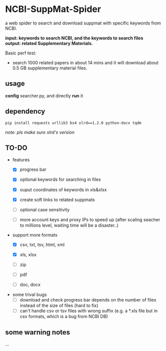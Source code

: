 # NCBI-SuppMat-Spider

a web spider to search and download suppmat with specific keywords from NCBI.

**input: keywords to search NCBI, and the keywords to search files**  
**output: related Supplementary Materials.**

Basic perf test:
 - search 1000 related papers in about 14 mins and it will download about 0.5 GB supplementary material files.

## usage

**config** searcher.py, and directly **run** it

## dependency

`pip install requests urllib3 bs4 xlrd==1.2.0 python-docx tqdm`

*note: pls make sure xlrd's version*

## TO-DO

- features
  - [x] progress bar
  - [x] optional keywords for searching in files
  - [x] ouput coordinates of keywords in xls&xlsx
  - [x] create soft links to related suppmats
  - [ ] optional case sensitivity
  - [ ] more account keys and proxy IPs to speed up (after scaling seacher to millions level, waiting time will be a disaster..)
  

- support more formats
  - [x] csv, txt, tsv, html, xml  
  - [x] xls, xlsx  
  - [ ] zip  
  - [ ] pdf  
  - [ ] doc, docx  
  

- some trival bugs
  - [ ] download and check progress bar depends on the number of files instead of the size of files (hard to fix)
  - [ ] can't handle csv or tsv files with wrong suffix (e.g. a \*.xls file but in csv formats, which is a bug from NCBI DB)   
  
## some warning notes

...
